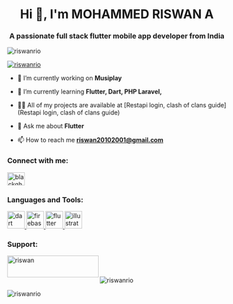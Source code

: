 <h1 align="center">Hi 👋, I'm MOHAMMED RISWAN A</h1>
<h3 align="center">A passionate full stack flutter mobile app developer from India</h3>

<p align="left"> <img src="https://komarev.com/ghpvc/?username=riswanrio&label=Profile%20views&color=0e75b6&style=flat" alt="riswanrio" /> </p>

<p align="left"> <a href="https://github.com/ryo-ma/github-profile-trophy"><img src="https://github-profile-trophy.vercel.app/?username=riswanrio" alt="riswanrio" /></a> </p>

- 🔭 I’m currently working on **Musiplay**

- 🌱 I’m currently learning **Flutter, Dart, PHP Laravel,**

- 👨‍💻 All of my projects are available at [Restapi login, clash of clans guide](Restapi login, clash of clans guide)

- 💬 Ask me about **Flutter**

- 📫 How to reach me **riswan20102001@gmail.com**

<h3 align="left">Connect with me:</h3>
<p align="left">
<a href="https://instagram.com/blackghost46" target="blank"><img align="center" src="https://raw.githubusercontent.com/rahuldkjain/github-profile-readme-generator/master/src/images/icons/Social/instagram.svg" alt="blackghost46" height="30" width="40" /></a>
</p>

<h3 align="left">Languages and Tools:</h3>
<p align="left"> <a href="https://dart.dev" target="_blank" rel="noreferrer"> <img src="https://www.vectorlogo.zone/logos/dartlang/dartlang-icon.svg" alt="dart" width="40" height="40"/> </a> <a href="https://firebase.google.com/" target="_blank" rel="noreferrer"> <img src="https://www.vectorlogo.zone/logos/firebase/firebase-icon.svg" alt="firebase" width="40" height="40"/> </a> <a href="https://flutter.dev" target="_blank" rel="noreferrer"> <img src="https://www.vectorlogo.zone/logos/flutterio/flutterio-icon.svg" alt="flutter" width="40" height="40"/> </a> <a href="https://www.adobe.com/in/products/illustrator.html" target="_blank" rel="noreferrer"> <img src="https://www.vectorlogo.zone/logos/adobe_illustrator/adobe_illustrator-icon.svg" alt="illustrator" width="40" height="40"/> </a> </p>

<h3 align="left">Support:</h3>
<p><a href="https://www.buymeacoffee.com/riswan"> <img align="left" src="https://cdn.buymeacoffee.com/buttons/v2/default-yellow.png" height="50" width="210" alt="riswan" /></a></p><br><br>

<p><img align="center" src="https://github-readme-stats.vercel.app/api/top-langs?username=riswanrio&show_icons=true&locale=en&layout=compact" alt="riswanrio" /></p>

<p><img align="center" src="https://github-readme-streak-stats.herokuapp.com/?user=riswanrio&" alt="riswanrio" /></p>
